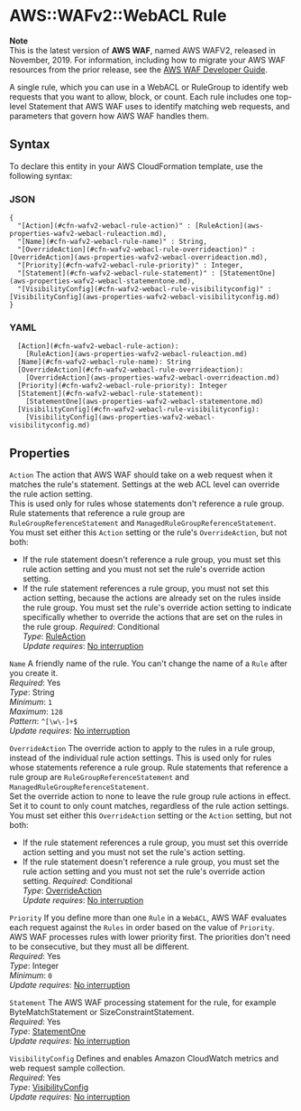 # AWS::WAFv2::WebACL Rule<a name="aws-properties-wafv2-webacl-rule"></a>

**Note**  
This is the latest version of **AWS WAF**, named AWS WAFV2, released in November, 2019\. For information, including how to migrate your AWS WAF resources from the prior release, see the [AWS WAF Developer Guide](https://docs.aws.amazon.com/waf/latest/developerguide/waf-chapter.html)\. 

A single rule, which you can use in a WebACL or RuleGroup to identify web requests that you want to allow, block, or count\. Each rule includes one top\-level Statement that AWS WAF uses to identify matching web requests, and parameters that govern how AWS WAF handles them\. 

## Syntax<a name="aws-properties-wafv2-webacl-rule-syntax"></a>

To declare this entity in your AWS CloudFormation template, use the following syntax:

### JSON<a name="aws-properties-wafv2-webacl-rule-syntax.json"></a>

```
{
  "[Action](#cfn-wafv2-webacl-rule-action)" : [RuleAction](aws-properties-wafv2-webacl-ruleaction.md),
  "[Name](#cfn-wafv2-webacl-rule-name)" : String,
  "[OverrideAction](#cfn-wafv2-webacl-rule-overrideaction)" : [OverrideAction](aws-properties-wafv2-webacl-overrideaction.md),
  "[Priority](#cfn-wafv2-webacl-rule-priority)" : Integer,
  "[Statement](#cfn-wafv2-webacl-rule-statement)" : [StatementOne](aws-properties-wafv2-webacl-statementone.md),
  "[VisibilityConfig](#cfn-wafv2-webacl-rule-visibilityconfig)" : [VisibilityConfig](aws-properties-wafv2-webacl-visibilityconfig.md)
}
```

### YAML<a name="aws-properties-wafv2-webacl-rule-syntax.yaml"></a>

```
  [Action](#cfn-wafv2-webacl-rule-action): 
    [RuleAction](aws-properties-wafv2-webacl-ruleaction.md)
  [Name](#cfn-wafv2-webacl-rule-name): String
  [OverrideAction](#cfn-wafv2-webacl-rule-overrideaction): 
    [OverrideAction](aws-properties-wafv2-webacl-overrideaction.md)
  [Priority](#cfn-wafv2-webacl-rule-priority): Integer
  [Statement](#cfn-wafv2-webacl-rule-statement): 
    [StatementOne](aws-properties-wafv2-webacl-statementone.md)
  [VisibilityConfig](#cfn-wafv2-webacl-rule-visibilityconfig): 
    [VisibilityConfig](aws-properties-wafv2-webacl-visibilityconfig.md)
```

## Properties<a name="aws-properties-wafv2-webacl-rule-properties"></a>

`Action`  <a name="cfn-wafv2-webacl-rule-action"></a>
The action that AWS WAF should take on a web request when it matches the rule's statement\. Settings at the web ACL level can override the rule action setting\.   
This is used only for rules whose statements don't reference a rule group\. Rule statements that reference a rule group are `RuleGroupReferenceStatement` and `ManagedRuleGroupReferenceStatement`\.   
You must set either this `Action` setting or the rule's `OverrideAction`, but not both:  
+ If the rule statement doesn't reference a rule group, you must set this rule action setting and you must not set the rule's override action setting\. 
+ If the rule statement references a rule group, you must not set this action setting, because the actions are already set on the rules inside the rule group\. You must set the rule's override action setting to indicate specifically whether to override the actions that are set on the rules in the rule group\. 
*Required*: Conditional  
*Type*: [RuleAction](aws-properties-wafv2-webacl-ruleaction.md)  
*Update requires*: [No interruption](https://docs.aws.amazon.com/AWSCloudFormation/latest/UserGuide/using-cfn-updating-stacks-update-behaviors.html#update-no-interrupt)

`Name`  <a name="cfn-wafv2-webacl-rule-name"></a>
A friendly name of the rule\. You can't change the name of a `Rule` after you create it\.   
*Required*: Yes  
*Type*: String  
*Minimum*: `1`  
*Maximum*: `128`  
*Pattern*: `^[\w\-]+$`  
*Update requires*: [No interruption](https://docs.aws.amazon.com/AWSCloudFormation/latest/UserGuide/using-cfn-updating-stacks-update-behaviors.html#update-no-interrupt)

`OverrideAction`  <a name="cfn-wafv2-webacl-rule-overrideaction"></a>
The override action to apply to the rules in a rule group, instead of the individual rule action settings\. This is used only for rules whose statements reference a rule group\. Rule statements that reference a rule group are `RuleGroupReferenceStatement` and `ManagedRuleGroupReferenceStatement`\.   
Set the override action to none to leave the rule group rule actions in effect\. Set it to count to only count matches, regardless of the rule action settings\.   
You must set either this `OverrideAction` setting or the `Action` setting, but not both:   
+ If the rule statement references a rule group, you must set this override action setting and you must not set the rule's action setting\. 
+ If the rule statement doesn't reference a rule group, you must set the rule action setting and you must not set the rule's override action setting\. 
*Required*: Conditional  
*Type*: [OverrideAction](aws-properties-wafv2-webacl-overrideaction.md)  
*Update requires*: [No interruption](https://docs.aws.amazon.com/AWSCloudFormation/latest/UserGuide/using-cfn-updating-stacks-update-behaviors.html#update-no-interrupt)

`Priority`  <a name="cfn-wafv2-webacl-rule-priority"></a>
If you define more than one `Rule` in a `WebACL`, AWS WAF evaluates each request against the `Rules` in order based on the value of `Priority`\. AWS WAF processes rules with lower priority first\. The priorities don't need to be consecutive, but they must all be different\.  
*Required*: Yes  
*Type*: Integer  
*Minimum*: `0`  
*Update requires*: [No interruption](https://docs.aws.amazon.com/AWSCloudFormation/latest/UserGuide/using-cfn-updating-stacks-update-behaviors.html#update-no-interrupt)

`Statement`  <a name="cfn-wafv2-webacl-rule-statement"></a>
The AWS WAF processing statement for the rule, for example ByteMatchStatement or SizeConstraintStatement\.   
*Required*: Yes  
*Type*: [StatementOne](aws-properties-wafv2-webacl-statementone.md)  
*Update requires*: [No interruption](https://docs.aws.amazon.com/AWSCloudFormation/latest/UserGuide/using-cfn-updating-stacks-update-behaviors.html#update-no-interrupt)

`VisibilityConfig`  <a name="cfn-wafv2-webacl-rule-visibilityconfig"></a>
Defines and enables Amazon CloudWatch metrics and web request sample collection\.   
*Required*: Yes  
*Type*: [VisibilityConfig](aws-properties-wafv2-webacl-visibilityconfig.md)  
*Update requires*: [No interruption](https://docs.aws.amazon.com/AWSCloudFormation/latest/UserGuide/using-cfn-updating-stacks-update-behaviors.html#update-no-interrupt)